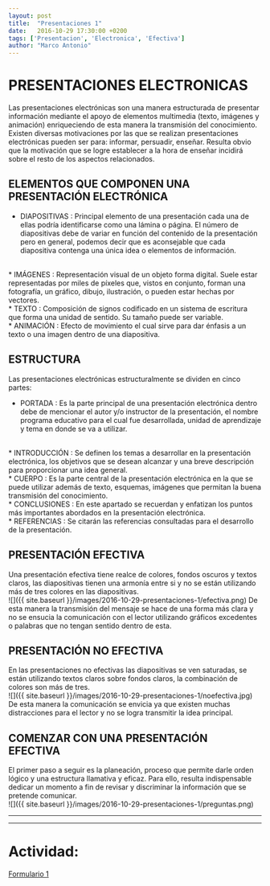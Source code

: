 ```yaml
---
layout: post
title:  "Presentaciones 1"
date:   2016-10-29 17:30:00 +0200
tags: ['Presentacion', 'Electronica', 'Efectiva']
author: "Marco Antonio"
---
```


# PRESENTACIONES ELECTRONICAS

Las presentaciones electrónicas son una manera estructurada de presentar información mediante el apoyo de elementos multimedia (texto, imágenes y animación) enriqueciendo de esta manera la transmisión del conocimiento. 
<br>
Existen diversas motivaciones por las que se realizan presentaciones electrónicas pueden ser para: informar, persuadir, enseñar. Resulta obvio que la motivación que se logre establecer a la hora de enseñar incidirá sobre el resto de los aspectos relacionados.
<br>

## ELEMENTOS QUE COMPONEN UNA PRESENTACIÓN ELECTRÓNICA 

* DIAPOSITIVAS 
 : Principal elemento de una presentación cada una de ellas podría identificarse como una lámina o página. El número de diapositivas debe de variar en función del contenido de la presentación pero en general, podemos decir que es aconsejable que cada diapositiva contenga una única idea o elementos de información.
<br>
* IMÁGENES 
 : Representación visual de un objeto forma digital. Suele estar representadas por miles de píxeles que, vistos en conjunto, forman una fotografía, un gráfico, dibujo, ilustración, o pueden estar hechas por vectores.
<br>
* TEXTO 
 : Composición de signos codificado en un sistema de escritura que forma una unidad de sentido. Su tamaño puede ser variable.
<br> 
* ANIMACIÓN 
 : Efecto de movimiento el cual sirve para dar énfasis a un texto o una imagen dentro de una diapositiva.

## ESTRUCTURA 

Las presentaciones electrónicas estructuralmente se dividen en cinco partes: 
<br>

* PORTADA 
 : Es la parte principal de una presentación electrónica dentro debe de mencionar el autor y/o instructor de la presentación, el nombre programa educativo para el cual fue desarrollada, unidad de aprendizaje y tema en donde se va a utilizar.
<br> 
* INTRODUCCIÓN 
 : Se definen los temas a desarrollar en la presentación electrónica, los objetivos que se desean alcanzar y una breve descripción para proporcionar una idea general.
<br> 
* CUERPO 
 : Es la parte central de la presentación electrónica en la que se puede utilizar además de texto, esquemas, imágenes que permitan la buena transmisión del conocimiento.
<br> 
* CONCLUSIONES 
 : En este apartado se recuerdan y enfatizan los puntos más importantes abordados en la presentación electrónica.
<br> 
* REFERENCIAS 
 : Se citarán las referencias consultadas para el desarrollo de la presentación.
<br>

## PRESENTACIÓN EFECTIVA

Una presentación efectiva tiene realce de colores, fondos oscuros y textos claros, las diapositivas tienen una armonía entre si y no se están utilizando más de tres colores en las diapositivas.
<br> 
![]({{ site.baseurl }}/images/2016-10-29-presentaciones-1/efectiva.png)
De esta manera la transmisión del mensaje se hace de una forma más clara y no se ensucia la comunicación con el lector utilizando gráficos excedentes o palabras que no tengan sentido dentro de esta.
<br>

## PRESENTACIÓN NO EFECTIVA

En las presentaciones no efectivas las diapositivas se ven saturadas, se están utilizando textos claros sobre fondos claros, la combinación de colores son más de tres.
<br> 
![]({{ site.baseurl }}/images/2016-10-29-presentaciones-1/noefectiva.jpg)
De esta manera la comunicación se envicia ya que existen muchas distracciones para el lector y no se logra transmitir la idea principal.
<br> 

## COMENZAR CON UNA PRESENTACIÓN EFECTIVA

El primer paso a seguir es la planeación, proceso que permite darle orden lógico y una estructura llamativa y eficaz. Para ello, resulta indispensable dedicar un momento a fin de revisar y discriminar la información que se pretende comunicar.
<br>
![]({{ site.baseurl }}/images/2016-10-29-presentaciones-1/preguntas.png)

***
***

# Actividad:

<a target="_blank" href="https://goo.gl/forms/XHUxgbvDbT8s77rn1">Formulario 1</a>